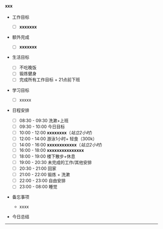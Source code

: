 #### xxx

- 工作目标
  - [ ] **xxxxxxx**
- 额外完成
  - [ ] **xxxxxxx**
- 生活目标
  - [ ] 不吃晚饭
  - [ ] 锻炼健身
  - [ ] 完成所有工作目标 + 21点前下班
- 学习目标
  - [ ] xxxxx
- 日程安排
  - [ ] 08:30 - 09:30 洗漱+上班
  - [ ] 09:30 - 10:00 今日目标
  - [ ] 10:00 - 12:00 **xxxxxxxx**（*站立2小时*）
  - [ ] 12:00 - 14:00 游泳1小时+ 轻食（300k）
  - [ ] 14:00 - 16:00 **xxxxxxxxxxxx**（*站立2小时*）
  - [ ] 16:00 - 18:00 **xxxxxxxxxxxxxxx**
  - [ ] 18:00 - 19:00 楼下散步+休息
  - [ ] 19:00 - 20:30 未完成的工作/其他安排
  - [ ] 20:30 - 21:00 回家
  - [ ] 21:00 - 22:00 锻炼 + 洗漱
  - [ ] 22:00 - 23:00 自由安排
  - [ ] 23:00 - 08:00 睡觉
- 备忘事项
  - xxxx

- 今日总结

------


